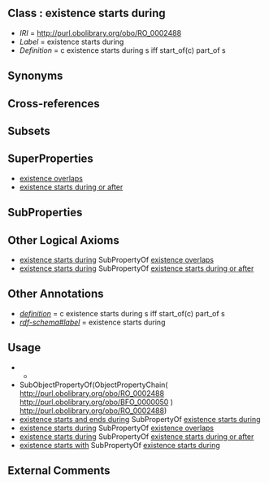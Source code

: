 
## Class : existence starts during

 * *IRI* = http://purl.obolibrary.org/obo/RO_0002488
 * *Label* = existence starts during
 * *Definition* = c existence starts during s iff start_of(c) part_of s

## Synonyms


## Cross-references


## Subsets


## SuperProperties

 * [existence overlaps](../../RO/90/RO_0002490.md)
 * [existence starts during or after](../../RO/96/RO_0002496.md)

## SubProperties


## Other Logical Axioms

 * [existence starts during](../../RO/88/RO_0002488.md) SubPropertyOf [existence overlaps](../../RO/90/RO_0002490.md)
 * [existence starts during](../../RO/88/RO_0002488.md) SubPropertyOf [existence starts during or after](../../RO/96/RO_0002496.md)

## Other Annotations

 * *[definition](../../IAO/15/IAO_0000115.md)* = c existence starts during s iff start_of(c) part_of s
 * *[rdf-schema#label](../../el/rdf-schema#label.md)* = existence starts during

## Usage

 * -
 * SubObjectPropertyOf(ObjectPropertyChain( <http://purl.obolibrary.org/obo/RO_0002488> <http://purl.obolibrary.org/obo/BFO_0000050> ) <http://purl.obolibrary.org/obo/RO_0002488>)
 * [existence starts and ends during](../../RO/91/RO_0002491.md) SubPropertyOf [existence starts during](../../RO/88/RO_0002488.md)
 * [existence starts during](../../RO/88/RO_0002488.md) SubPropertyOf [existence overlaps](../../RO/90/RO_0002490.md)
 * [existence starts during](../../RO/88/RO_0002488.md) SubPropertyOf [existence starts during or after](../../RO/96/RO_0002496.md)
 * [existence starts with](../../RO/89/RO_0002489.md) SubPropertyOf [existence starts during](../../RO/88/RO_0002488.md)

## External Comments

